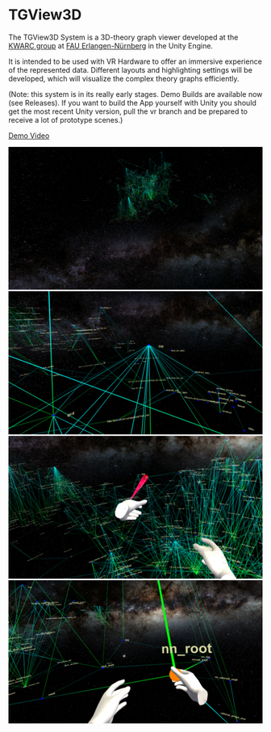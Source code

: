 # TGView3D
The TGView3D System is a 3D-theory graph viewer developed at the [KWARC group](http://kwarc.info) at [FAU Erlangen-Nürnberg](http://www.fau.de) in the Unity Engine.

It is intended to be used with VR Hardware to offer an immersive experience of the represented data.
Different layouts and highlighting settings will be developed, which will visualize the complex theory graphs efficiently.

(Note: this system is in its really early stages. Demo Builds are available now (see Releases). If you want to build the App yourself with Unity you should get the most recent Unity version, pull the vr branch and be prepared to receive a lot of prototype scenes.)

[Demo Video](https://www.youtube.com/watch?v=oqfJCXLfVS4)

![alt text](https://raw.githubusercontent.com/UniFormal/TGView3D/master/cicm18-demo/galaxyfaraway.png)
![alt text](https://raw.githubusercontent.com/UniFormal/TGView3D/master/cicm18-demo/part.png)
![alt text](https://raw.githubusercontent.com/UniFormal/TGView3D/master/cicm18-demo/tractor.png)
![alt text](https://raw.githubusercontent.com/UniFormal/TGView3D/master/cicm18-demo/grab.png)
